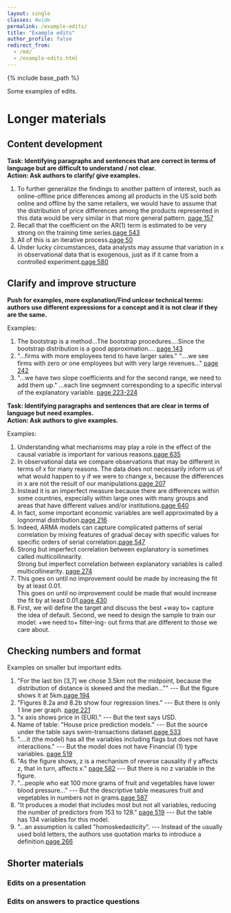 ```yaml
---
layout: single
classes: #wide
permalink: /example-edits/
title: "Example edits"
author_profile: false
redirect_from:
  - /md/
  - /example-edits.html
---
```


{% include base_path %}


Some examples of edits.


# Longer materials

## Content development

**Task: Identifying paragraphs and sentences that are correct in terms of language but are difficult to understand / not clear.**    
**Action: Ask authors to clarify/ give examples.**  

1. To further generalize the findings to another pattern of interest, such as online-offline price differences among all products in the US sold both online and offline by the same retailers, we would have to assume that the distribution of price differences among the products represented in this data would be very similar in that more general pattern. [page 157](/scans/e1.png)  
2. Recall that the coefficient on the AR(1) term is estimated to be very strong on the training time series.[page 543](/scans/e1.png)   
3. All of this is an iterative process.[page 50](/scans/e1.png)   
4. Under lucky circumstances, data analysts may assume that variation in x in observational data that is exogenous, just as if it came from a controlled experiment.[page 580](/scans/e1.png)  
  


## Clarify and improve structure  

**Push for examples, more explanation/Find unlcear technical terms: authors use different expressions for a concept and it is not clear if they are the same.**

Examples:

1. The bootstrap is a method...The bootstrap procedures....Since the bootstrap distribution is a good approximation.... [page 143](/scans/e1.png)
2. "...firms with more employees tend to have larger sales." "....we see firms with zero or one employees but with very large revenues..." [page 242](/scans/e1.png)
3. "...we have two slope coefficients and for the second range, we need to add them up." ...each line segmnent corresponding to a specific interval of the explanatory variable. [page 223-224](/scans/e1.png)


**Task: Identifying paragraphs and sentences that are clear in terms of language but need examples.**    
**Action: Ask authors to give examples.**   

Examples:

1. Understanding what mechanisms may play a role in the effect of the causal variable is important for various reasons.[page 635](/scans/e1.png)   
2. In observational data we compare observations that may be different in terms of x for many reasons. The data does not necessarily inform us of what would happen to y if we were to change x, because the differences in x are not the result of our manipulations.[page 207](/scans/e1.png)  
3. Instead it is an imperfect measure because there are differences within some countries, especially within large ones with many groups and areas that have different values and/or institutions.[page 640](/scans/e1.png)      
4. In fact, some important economic variables are well approximated by a lognormal distribution.[page 216](/scans/e1.png)  
5. Indeed, ARMA models can capture complicated patterns of serial correlation by mixing features of gradual decay with specific values for specific orders of serial correlation.[page 547](/scans/e1.png)
6. Strong but imperfect correlation between explanatory is sometimes called multicollinearity.  
Strong but imperfect correlation between explanatory variables is called multicollinearity. [page 274](/scans/e1.png)
7. This goes on until no improvement oould be made by increasing the fit by at least 0.01.    
This goes on until no improvement could be made that would increase the fit by at least 0.01.[page 430](/scans/e1.png)
8. First, we will define the target and discuss the best +way to+ capture the idea of default. Second, we need to design the sample to train our model: +we need to+ filter-ing- out firms that are different to those we care about. 


## Checking numbers and format

Examples on smaller but important edits.

1. "For the last bin [3,7] we chose 3.5km not the midpoint, because the distribution of distance is skewed and the median...""   --- But the figure shows it at 5km.[page 194](/scans/e1.png)  
2. "Figures 8.2a and 8.2b show four regression lines." --- But there is only 1 line per graph. [page 221](/scans/e1.png)  
3. "x axis shows price in (EUR)."   --- But the text says USD.    
4. Name of table: "House price prediction models." --- But the source under the table says swim-transactions dataset.[page 533](/scans/e1.png)  
5. "....it (the model) has all the variables including flags but does not have interactions."  --- But the model does not have Financial (1) type variables. [page 519](/scans/e1.png)  
6. "As the figure shows, z is a mechanism of reverse causality if y affects z, that in turn, affects x." [page 582](/scans/e1.png)  --- But there is no z variable in the figure.
7. "...people who eat 100 more grams of fruit and vegetables have lower blood pressure..." --- But the descriptive table measures fruit and vegetables in numbers not in grams.[page 587](/scans/e1.png) 
8. "It produces a model that includes most but not all variables, reducing the number of predictors from 153 to 128." [page 519](/scans/e1.png) --- But the table has 134 variables for this model.
9. "...an assumption is called "homoskedasticity".  --- Instead of the usually used bold letters, the authors use quotation marks to introduce a definition.[page 266](/scans/e1.png)



## Shorter materials

### Edits on a presentation


### Edits on answers to practice questions
